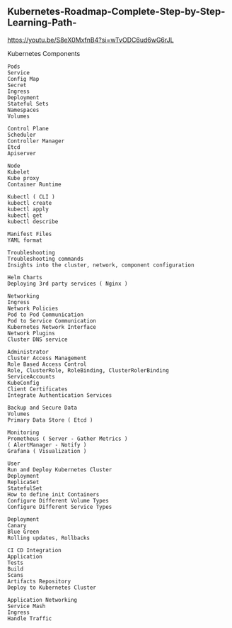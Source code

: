 
## Kubernetes-Roadmap-Complete-Step-by-Step-Learning-Path-

https://youtu.be/S8eX0MxfnB4?si=wTvODC6ud6wG6rJL

Kubernetes Components 
```
Pods
Service
Config Map
Secret
Ingress 
Deployment
Stateful Sets 
Namespaces
Volumes 
```
```
Control Plane
Scheduler 
Controller Manager 
Etcd
Apiserver 
```
```
Node
Kubelet
Kube proxy
Container Runtime
```
```
Kubectl ( CLI )
kubectl create
kubectl apply
kubectl get
kubectl describe 
```
```
Manifest Files
YAML format 
```
```
Troubleshooting 
Troubleshooting commands
Insights into the cluster, network, component configuration 
```
```
Helm Charts
Deploying 3rd party services ( Nginx )
```
```
Networking 
Ingress
Network Policies 
Pod to Pod Communication 
Pod to Service Communication
Kubernetes Network Interface
Network Plugins
Cluster DNS service 
```
```
Administrator
Cluster Access Management 
Role Based Access Control 
Role, ClusterRole, RoleBinding, ClusterRolerBinding 
ServiceAccounts 
KubeConfig 
Client Certificates 
Integrate Authentication Services 
```
```
Backup and Secure Data 
Volumes
Primary Data Store ( Etcd ) 
```
```
Monitoring 
Prometheus ( Server - Gather Metrics ) 
( AlertManager - Notify )
Grafana ( Visualization ) 
```
```
User
Run and Deploy Kubernetes Cluster 
Deployment 
ReplicaSet
StatefulSet
How to define init Containers
Configure Different Volume Types
Configure Different Service Types 
```
```
Deployment 
Canary
Blue Green 
Rolling updates, Rollbacks
```
```
CI CD Integration 
Application
Tests 
Build
Scans
Artifacts Repository 
Deploy to Kubernetes Cluster 
```
```
Application Networking
Service Mash
Ingress
Handle Traffic 
``` 


